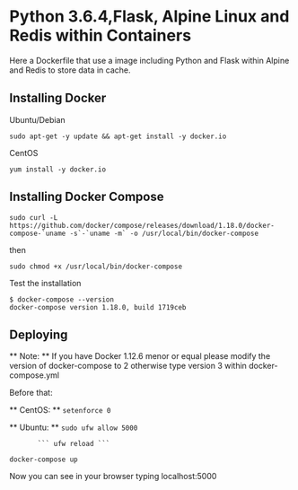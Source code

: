# Python 3.6.4,Flask, Alpine Linux and Redis within Containers

Here a Dockerfile that use a image including Python and Flask within Alpine and Redis to store data in cache. 

## Installing Docker

Ubuntu/Debian

```
sudo apt-get -y update && apt-get install -y docker.io
```

CentOS

```
yum install -y docker.io
```


## Installing Docker Compose

```
sudo curl -L https://github.com/docker/compose/releases/download/1.18.0/docker-compose-`uname -s`-`uname -m` -o /usr/local/bin/docker-compose
```

then

```
sudo chmod +x /usr/local/bin/docker-compose
```

Test the installation

```
$ docker-compose --version
docker-compose version 1.18.0, build 1719ceb
```


## Deploying

** Note: ** If you have Docker 1.12.6 menor or equal  please modify the version of docker-compose to 2 otherwise type version 3 within docker-compose.yml 


Before that:

** CentOS: ** ``` setenforce 0 ```

** Ubuntu: ** ```sudo ufw allow 5000 ```
           

           ``` ufw reload ```


```
docker-compose up
```

Now you can see in your browser typing localhost:5000 


